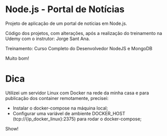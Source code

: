 # Node.js - Portal de Notícias
Projeto de aplicação de um portal de notícias em Node.js.

Código dos projetos, com alterações, após a realização do treinamento na Udemy com o instrutor: Jorge Sant Ana.

Treinamento: Curso Completo do Desenvolvedor NodeJS e MongoDB

Muito bom!

# Dica

Utilizei um servidor Linux com Docker na rede da minha casa e para publicação dos container remotamente, precisei:
- Instalar o docker-compose na máquina local;
- Configurar uma variável de ambiente DOCKER_HOST (tcp://{ip_docker_linux}:2375) para rodar o docker-compose;

Show!
